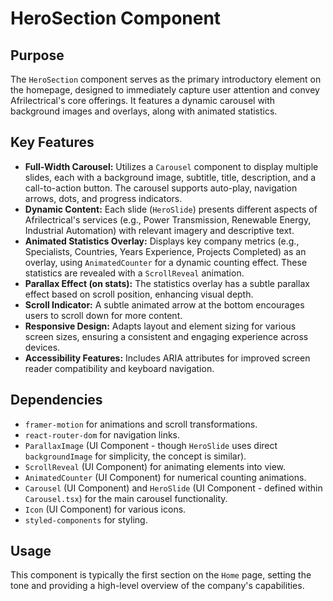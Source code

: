 # HeroSection Component

## Purpose
The `HeroSection` component serves as the primary introductory element on the homepage, designed to immediately capture user attention and convey Afrilectrical's core offerings. It features a dynamic carousel with background images and overlays, along with animated statistics.

## Key Features
- **Full-Width Carousel:** Utilizes a `Carousel` component to display multiple slides, each with a background image, subtitle, title, description, and a call-to-action button. The carousel supports auto-play, navigation arrows, dots, and progress indicators.
- **Dynamic Content:** Each slide (`HeroSlide`) presents different aspects of Afrilectrical's services (e.g., Power Transmission, Renewable Energy, Industrial Automation) with relevant imagery and descriptive text.
- **Animated Statistics Overlay:** Displays key company metrics (e.g., Specialists, Countries, Years Experience, Projects Completed) as an overlay, using `AnimatedCounter` for a dynamic counting effect. These statistics are revealed with a `ScrollReveal` animation.
- **Parallax Effect (on stats):** The statistics overlay has a subtle parallax effect based on scroll position, enhancing visual depth.
- **Scroll Indicator:** A subtle animated arrow at the bottom encourages users to scroll down for more content.
- **Responsive Design:** Adapts layout and element sizing for various screen sizes, ensuring a consistent and engaging experience across devices.
- **Accessibility Features:** Includes ARIA attributes for improved screen reader compatibility and keyboard navigation.

## Dependencies
- `framer-motion` for animations and scroll transformations.
- `react-router-dom` for navigation links.
- `ParallaxImage` (UI Component - though `HeroSlide` uses direct `backgroundImage` for simplicity, the concept is similar).
- `ScrollReveal` (UI Component) for animating elements into view.
- `AnimatedCounter` (UI Component) for numerical counting animations.
- `Carousel` (UI Component) and `HeroSlide` (UI Component - defined within `Carousel.tsx`) for the main carousel functionality.
- `Icon` (UI Component) for various icons.
- `styled-components` for styling.

## Usage
This component is typically the first section on the `Home` page, setting the tone and providing a high-level overview of the company's capabilities.